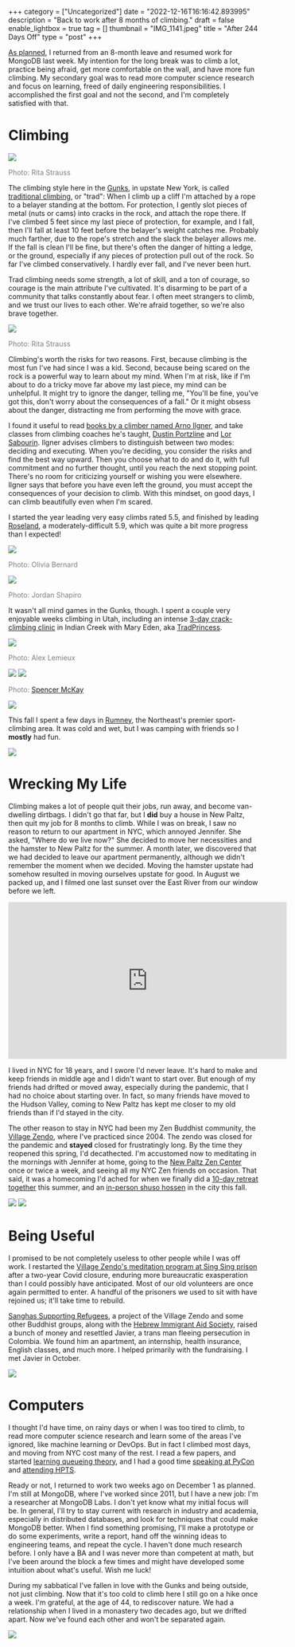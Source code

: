 +++
category = ["Uncategorized"]
date = "2022-12-16T16:16:42.893995"
description = "Back to work after 8 months of climbing."
draft = false
enable_lightbox = true
tag = []
thumbnail = "IMG_1141.jpeg"
title = "After 244 Days Off"
type = "post"
+++

[As planned](/244-days-off/), I returned from an 8-month leave and resumed work for MongoDB last week. My intention for the long break was to climb a lot, practice being afraid, get more comfortable on the wall, and have more fun climbing. My secondary goal was to read more computer science research and focus on learning, freed of daily engineering responsibilities. I accomplished the first goal and not the second, and I'm completely satisfied with that.

# Climbing

![](IMG_5620.jpeg)

<span style="color: gray">Photo: Rita Strauss</span>

The climbing style here in the [Gunks](https://www.mountainproject.com/area/105798167/the-gunks), in upstate New York, is called [traditional climbing](https://www.climbing.com/skills/beginners-guide-trad-climbing/), or "trad": When I climb up a cliff I'm attached by a rope to a belayer standing at the bottom. For protection, I gently slot pieces of metal (nuts or cams) into cracks in the rock, and attach the rope there. If I've climbed 5 feet since my last piece of protection, for example, and I fall, then I'll fall at least 10 feet before the belayer's weight catches me. Probably much farther, due to the rope's stretch and the slack the belayer allows me. If the fall is clean I'll be fine, but there's often the danger of hitting a ledge, or the ground, especially if any pieces of protection pull out of the rock. So far I've climbed conservatively. I hardly ever fall, and I've never been hurt.

Trad climbing needs some strength, a lot of skill, and a ton of courage, so courage is the main attribute I've cultivated. It's disarming to be part of a community that talks constantly about fear. I often meet strangers to climb, and we trust our lives to each other. We're afraid together, so we're also brave together.

![](IMG_5624.jpeg)

<span style="color: gray">Photo: Rita Strauss</span>

Climbing's worth the risks for two reasons. First, because climbing is the most fun I've had since I was a kid. Second, because being scared on the rock is a powerful way to learn about my mind. When I'm at risk, like if I'm about to do a tricky move far above my last piece, my mind can be unhelpful. It might try to ignore the danger, telling me, "You'll be fine, you've got this, don't worry about the consequences of a fall." Or it might obsess about the danger, distracting me from performing the move with grace.

I found it useful to read [books by a climber named Arno Ilgner](https://warriorsway.com/), and take classes from climbing coaches he's taught, [Dustin Portzline](https://www.advancedrockcraft.com/) and [Lor Sabourin](https://www.youtube.com/watch?v=ahuiQT4xMdw). Ilgner advises climbers to distinguish between two modes: deciding and executing. When you're deciding, you consider the risks and find the best way upward. Then you choose what to do and do it, with full commitment and no further thought, until you reach the next stopping point. There's no room for criticizing yourself or wishing you were elsewhere. Ilgner says that before you have even left the ground, you must accept the consequences of your decision to climb. With this mindset, on good days, I can climb beautifully even when I'm scared.

I started the year leading very easy climbs rated 5.5, and finished by leading [Roseland](https://www.mountainproject.com/route/105821465/roseland), a moderately-difficult 5.9, which was quite a bit more progress than I expected!

![](IMG_1691.jpeg)

<span style="color: gray">Photo: Olivia Bernard</span>

![](IMG_1965.jpeg)

<span style="color: gray">Photo: Jordan Shapiro</span>

It wasn't all mind games in the Gunks, though. I spent a couple very enjoyable weeks climbing in Utah, including an intense [3-day crack-climbing clinic](https://redriveradventures.com/indian-creek-crack-clinic/) in Indian Creek with Mary Eden, aka [TradPrincess](https://www.instagram.com/tradprincess/).

![](IMG_1002.jpeg)

<span style="color: gray">Photo: Alex Lemieux</span>

![](IMG_1036.jpeg)
![](ajdavis_20220514_190.jpg)

<span style="color: gray">Photo: [Spencer McKay](https://www.instagram.com/spencermcky/)</span>

![](IMG_1141.jpeg)

This fall I spent a few days in [Rumney](https://www.mountainproject.com/area/105867829/rumney), the Northeast's premier sport-climbing area. It was cold and wet, but I was camping with friends so I **mostly** had fun.

![](IMG_1751.jpeg)

# Wrecking My Life

Climbing makes a lot of people quit their jobs, run away, and become van-dwelling dirtbags. I didn't go that far, but I **did** buy a house in New Paltz, then quit my job for 8 months to climb. While I was on break, I saw no reason to return to our apartment in NYC, which annoyed Jennifer. She asked, "Where do we live now?" She decided to move her necessities and the hamster to New Paltz for the summer. A month later, we discovered that we had decided to leave our apartment permanently, although we didn't remember the moment when we decided. Moving the hamster upstate had somehow resulted in moving ourselves upstate for good. In August we packed up, and I filmed one last sunset over the East River from our window before we left.  

<iframe width="560" height="315" src="https://www.youtube.com/embed/wSe_c_NSlT4" title="YouTube video player" frameborder="0" allow="accelerometer; autoplay; clipboard-write; encrypted-media; gyroscope; picture-in-picture" allowfullscreen></iframe>

I lived in NYC for 18 years, and I swore I'd never leave. It's hard to make and keep friends in middle age and I didn't want to start over. But enough of my friends had drifted or moved away, especially during the pandemic, that I had no choice about starting over. In fact, so many friends have moved to the Hudson Valley, coming to New Paltz has kept me closer to my old friends than if I'd stayed in the city.

The other reason to stay in NYC had been my Zen Buddhist community, the [Village Zendo](https://villagezendo.org/), where I've practiced since 2004. The zendo was closed for the pandemic and **stayed** closed for frustratingly long. By the time they reopened this spring, I'd decathected. I'm accustomed now to meditating in the mornings with Jennifer at home, going to the [New Paltz Zen Center](https://npzc.org) once or twice a week, and seeing all my NYC Zen friends on occasion. That said, it was a homecoming I'd ached for when we finally did a [10-day retreat together](/summer-ango-2022/) this summer, and an [in-person shuso hossen](/shuso-hossen-fall-2022/) in the city this fall.

![](ajdavis_20220803_5871.jpg)
![](ajdavis_20221030_6326.jpg)

# Being Useful

I promised to be not completely useless to other people while I was off work. I restarted the [Village Zendo's meditation program at Sing Sing prison](/zen-at-sing-sing/) after a two-year Covid closure, enduring more bureaucratic exasperation than I could possibly have anticipated. Most of our old volunteers are once again permitted to enter. A handful of the prisoners we used to sit with have rejoined us; it'll take time to rebuild.

[Sanghas Supporting Refugees](https://villagezendo.org/sanghas-supporting-refugees/), a project of the Village Zendo and some other Buddhist groups, along with the [Hebrew Immigrant Aid Society](https://hias.org/), raised a bunch of money and resettled Javier, a trans man fleeing persecution in Colombia. We found him an apartment, an internship, health insurance, English classes, and much more. I helped primarily with the fundraising. I met Javier in October.

![](ajdavis_20221030_6370.jpg)

# Computers

I thought I'd have time, on rainy days or when I was too tired to climb, to read more computer science research and learn some of the areas I've ignored, like machine learning or DevOps. But in fact I climbed most days, and moving from NYC cost many of the rest. I read a few papers, and started [learning queueing theory](https://www.cs.cmu.edu/~harchol/PerformanceModeling/book.html), and I had a good time [speaking at PyCon](/why-should-async-get-all-the-love/) and [attending HPTS](/2022-hpts-notes/). 

Ready or not, I returned to work two weeks ago on December 1 as planned. I'm still at MongoDB, where I've worked since 2011, but I have a new job: I'm a researcher at MongoDB Labs. I don't yet know what my initial focus will be. In general, I'll try to stay current with research in industry and academia, especially in distributed databases, and look for techniques that could make MongoDB better. When I find something promising, I'll make a prototype or do some experiments, write a report, hand off the winning ideas to engineering teams, and repeat the cycle. I haven't done much research before. I only have a BA and I was never more than competent at math, but I've been around the block a few times and might have developed some intuition about what's useful. Wish me luck! 

During my sabbatical I've fallen in love with the Gunks and being outside, not just climbing. Now that it's too cold to climb here I still go on a hike once a week. I'm grateful, at the age of 44, to rediscover nature. We had a relationship when I lived in a monastery two decades ago, but we drifted apart. Now we've found each other and won't be separated again. 

![](ajdavis_20221215_2020.jpg)
